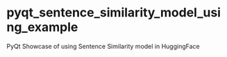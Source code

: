 # pyqt_sentence_similarity_model_using_example
PyQt Showcase of using Sentence Similarity model in HuggingFace
